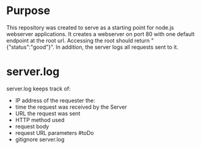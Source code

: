 # Purpose
This repository was created to serve as a starting point for node.js webserver applications. It creates a webserver on port 80 with one default endpoint at the root url. Accessing the root should return "{"status":"good"}". In addition, the server logs all requests sent to it.
# server.log
server.log keeps track of:
* IP address of the requester the:
* time the request was received by the Server
* URL the request was sent
* HTTP method used
* request body
* request URL parameters
#toDo
* gitignore server.log
